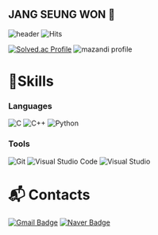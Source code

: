## JANG SEUNG WON 🤔
![header](https://capsule-render.vercel.app/api?type=wave&color=auto&height=300&section=header&text=Hello%20World!&fontSize=90)
![Hits](https://hits.seeyoufarm.com/api/count/incr/badge.svg?url=https%3A%2F%2Fgithub.com%2FJang-Seungwon%2FJang-Seungwon.git&count_bg=%233D66C8&title_bg=%231A2263&icon=&icon_color=%23E7E7E7&title=hits&edge_flat=false)

[![Solved.ac Profile](http://mazassumnida.wtf/api/v2/generate_badge?boj=tmddnjs8306)](https://solved.ac/tmddnjs8306/)
![mazandi profile](http://mazandi.herokuapp.com/api?handle=tmddnjs8306&theme=warm)
# 💪Skills
### Languages
![C](https://img.shields.io/badge/C-A8B9CC.svg?&style=for-the-badge&logo=c&logoColor=white)
![C++](https://img.shields.io/badge/C++-00599C.svg?&style=for-the-badge&logo=cplusplus&logoColor=white)
![Python](https://img.shields.io/badge/Python-3776AB.svg?&style=for-the-badge&logo=Python&logoColor=white)
### Tools
![Git](https://img.shields.io/badge/Git-F05032.svg?&style=for-the-badge&logo=Git&logoColor=white)
![Visual Studio Code](https://img.shields.io/badge/Visual%20Studio%20Code-007ACC.svg?&style=for-the-badge&logo=visualstudiocode%20Studio%20Code&logoColor=white)
![Visual Studio](https://img.shields.io/badge/Visual%20Studio-007396.svg?&style=for-the-badge&logo=visualstudiocode%20Studio&logoColor=white)

# :mailbox_with_mail: Contacts
[![Gmail Badge](https://img.shields.io/badge/Gmail-d14836?style=flat-square&logo=Gmail&logoColor=white&link=mailto:tmddnjs8306@gmail.com)](mailto:tmddnjs8306@gmail.com)
[![Naver Badge](https://img.shields.io/badge/Naver-03C75A?style=flat-square&logo=Naver&logoColor=white&link=mailto:tmddnjs8306@naver.com)](mailto:tmddnjs8306@naver.com)
